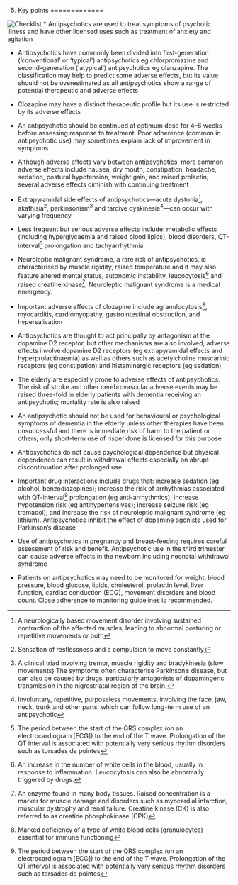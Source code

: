 5. Key points
=============

![Checklist]([!--$ssWeblayoutUrl('groups/comms-ic/documents/websiteresources/con134939.jpg')--])  * Antipsychotics are used to treat symptoms of psychotic illness and have other licensed uses such as treatment of anxiety and agitation  
   
 
 * Antipsychotics have commonly been divided into first-generation (‘conventional’ or ‘typical’) antipsychotics eg chlorpromazine and second-generation (‘atypical’) antipsychotics eg olanzapine. The classification may help to predict some adverse effects, but its value should not be overestimated as all antipsychotics show a range of potential therapeutic and adverse effects  
   
 
 * Clozapine may have a distinct therapeutic profile but its use is restricted by its adverse effects  
   
 
 * An antipsychotic should be continued at optimum dose for 4–6 weeks before assessing response to treatment. Poor adherence (common in antipsychotic use) may sometimes explain lack of improvement in symptoms  
   
 
 * Although adverse effects vary between antipsychotics, more common adverse effects include nausea, dry mouth, constipation, headache, sedation, postural hypotension, weight gain, and raised prolactin; several adverse effects diminish with continuing treatment  
   
 
 * Extrapyramidal side effects of antipsychotics—acute dystonia[^1], akathisia[^2], parkinsonism[^3] and tardive dyskinesia[^4]—can occur with varying frequency  
   
 
 * Less frequent but serious adverse effects include: metabolic effects (including hyperglycaemia and raised blood lipids), blood disorders, QT-interval[^5] prolongation and tachyarrhythmia  
   
 
 * Neuroleptic malignant syndrome, a rare risk of antipsychotics, is characterised by muscle rigidity, raised temperature and it may also feature altered mental status, autonomic instability, leucocytosis[^6] and raised creatine kinase[^7]. Neuroleptic malignant syndrome is a medical emergency.  
   
 
 * Important adverse effects of clozapine include agranulocytosis[^8], myocarditis, cardiomyopathy, gastrointestinal obstruction, and hypersalivation  
   
 
 * Antipsychotics are thought to act principally by antagonism at the dopamine D2 receptor, but other mechanisms are also involved; adverse effects involve dopamine D2 receptors (eg extrapyramidal effects and hyperprolactinaemia) as well as others such as acetylcholine muscarinic receptors (eg constipation) and histaminergic receptors (eg sedation)  
   
 
 * The elderly are especially prone to adverse effects of antipsychotics. The risk of stroke and other cerebrovascular adverse events may be raised three-fold in elderly patients with dementia receiving an antipsychotic; mortality rate is also raised  
   
 
 * An antipsychotic should not be used for behavioural or psychological symptoms of dementia in the elderly unless other therapies have been unsuccessful and there is immediate risk of harm to the patient or others; only short-term use of risperidone is licensed for this purpose  
   
 
 * Antipsychotics do not cause psychological dependence but physical dependence can result in withdrawal effects especially on abrupt discontinuation after prolonged use  
   
 
 * Important drug interactions include drugs that: increase sedation (eg alcohol, benzodiazepines); increase the risk of arrhythmias associated with QT-interval[^9] prolongation (eg anti-arrhythmics); increase hypotension risk (eg antihypertensives); increase seizure risk (eg tramadol); and increase the risk of neuroleptic malignant syndrome (eg lithium). Antipsychotics inhibit the effect of dopamine agonists used for Parkinson’s disease  
   
 
 * Use of antipsychotics in pregnancy and breast-feeding requires careful assessment of risk and benefit. Antipsychotic use in the third trimester can cause adverse effects in the newborn including neonatal withdrawal syndrome  
   
 
 * Patients on antipsychotics may need to be monitored for weight, blood pressure, blood glucose, lipids, cholesterol, prolactin level, liver function, cardiac conduction (ECG), movement disorders and blood count. Close adherence to monitoring guidelines is recommended.  
   
 
 

[^1]: A neurologically based movement disorder involving sustained contraction of the affected muscles, leading to abnormal posturing or repetitive movements or both


[^2]: Sensation of restlessness and a compulsion to move constantly


[^3]: A clinical triad involving tremor, muscle rigidity and bradykinesia (slow movements) The symptoms often characterise Parkinson’s disease, but can also be caused by drugs, particularly antagonists of dopamingeric transmission in the nigrostriatal region of the brain.


[^4]: Involuntary, repetitive, purposeless movements, involving the face, jaw, neck, trunk and other parts, which can follow long-term use of an antipsychotic


[^5]: The period between the start of the QRS complex (on an electrocardiogram [ECG]) to the end of the T wave. Prolongation of the QT interval is associated with potentially very serious rhythm disorders such as torsades de pointes


[^6]: An increase in the number of white cells in the blood, usually in response to inflammation. Leucocytosis can also be abnormally triggered by drugs.


[^7]: An enzyme found in many body tissues. Raised concentration is a marker for muscle damage and disorders such as myocardial infarction, muscular dystrophy and renal failure. Creatine kinase (CK) is also referred to as creatine phosphokinase (CPK)


[^8]: Marked deficiency of a type of white blood cells (granulocytes) essential for immune functioning


[^9]: The period between the start of the QRS complex (on an electrocardiogram [ECG]) to the end of the T wave. Prolongation of the QT interval is associated with potentially very serious rhythm disorders such as torsades de pointes

